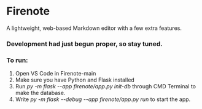 # Firenote
A lightweight, web-based Markdown editor with a few extra features.
### Development had just begun proper, so stay tuned.

### To run:

1. Open VS Code in Firenote-main
2. Make sure you have Python and Flask installed
3. Run *py -m flask --app firenote/app.py init-db* through CMD Terminal to make the database.
4. Write *py -m flask --debug --app firenote/app.py run* to start the app.